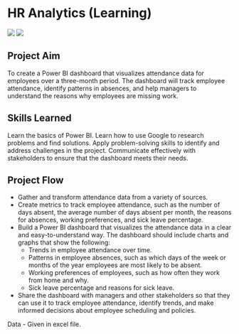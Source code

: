 
# HR Analytics (Learning)

![](https://img.shields.io/badge/Data-Excel-1D6F42) ![](https://img.shields.io/badge/Dashboard-PowerBI-FCD12A)

## Project Aim

To create a Power BI dashboard that visualizes attendance data for employees over a three-month period. The dashboard will track employee attendance, identify patterns in absences, and help managers to understand the reasons why employees are missing work.

## Skills Learned

Learn the basics of Power BI.
Learn how to use Google to research problems and find solutions.
Apply problem-solving skills to identify and address challenges in the project.
Communicate effectively with stakeholders to ensure that the dashboard meets their needs.


## Project Flow

* Gather and transform attendance data from a variety of sources.
* Create metrics to track employee attendance, such as the number of days absent, the average number of days absent per month, the reasons for absences, working preferences, and sick leave percentage.
* Build a Power BI dashboard that visualizes the attendance data in a clear and easy-to-understand way. The dashboard should include charts and graphs that show the following:
    * Trends in employee attendance over time.
    * Patterns in employee absences, such as which days of the week or months of the year employees are most likely to be absent.
    * Working preferences of employees, such as how often they work from home and why.
    * Sick leave percentage and reasons for sick leave.
* Share the dashboard with managers and other stakeholders so that they can use it to track employee attendance, identify trends, and make informed decisions about employee scheduling and policies.

Data - Given in excel file. 